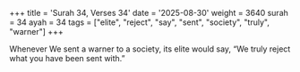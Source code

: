 +++
title = 'Surah 34, Verses 34'
date = '2025-08-30'
weight = 3640
surah = 34
ayah = 34
tags = ["elite", "reject", "say", "sent", "society", "truly", "warner"]
+++

Whenever We sent a warner to a society, its elite would say, “We truly reject what you have been sent with.”